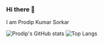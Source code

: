 ### Hi there 👋

I am Prodip Kumar Sorkar

<!--
**Prodip007/Prodip007** is a ✨ _special_ ✨ repository because its `README.md` (this file) appears on your GitHub profile.

Here are some ideas to get you started:

- 🔭 I’m currently working on ...
- 🌱 I’m currently learning ...
- 👯 I’m looking to collaborate on ...
- 🤔 I’m looking for help with ...
- 💬 Ask me about ...
- 📫 How to reach me: ...
- 😄 Pronouns: ...
- ⚡ Fun fact: ...
-->
  
<!--   <small>Generated by: <a href="https://github.com/anuraghazra/github-readme-stats" traget="blank">github-readme-stats</a></small> -->

![Prodip's GitHub stats](https://github-readme-stats.vercel.app/api?username=Prodip007&line_height=40&card_width=400&show_icons=true&count_private=true&include_all_commits=true)
![Top Langs](https://github-readme-stats.vercel.app/api/top-langs/?username=Prodip007&card_width=350)


